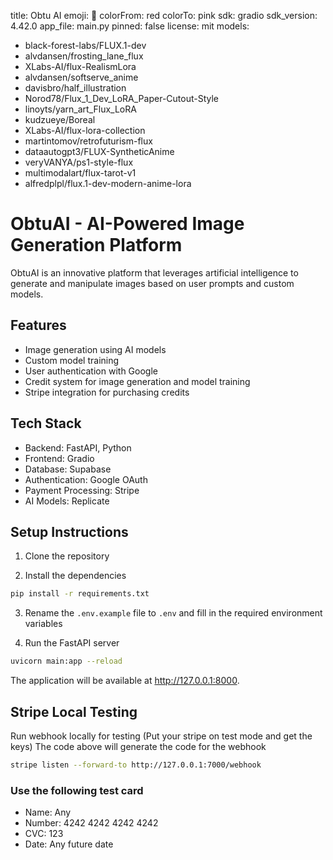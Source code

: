 title: Obtu AI
emoji: 📸
colorFrom: red
colorTo: pink
sdk: gradio
sdk_version: 4.42.0
app_file: main.py
pinned: false
license: mit
models:
  - black-forest-labs/FLUX.1-dev
  - alvdansen/frosting_lane_flux
  - XLabs-AI/flux-RealismLora
  - alvdansen/softserve_anime
  - davisbro/half_illustration
  - Norod78/Flux_1_Dev_LoRA_Paper-Cutout-Style
  - linoyts/yarn_art_Flux_LoRA
  - kudzueye/Boreal
  - XLabs-AI/flux-lora-collection
  - martintomov/retrofuturism-flux
  - dataautogpt3/FLUX-SyntheticAnime
  - veryVANYA/ps1-style-flux
  - multimodalart/flux-tarot-v1
  - alfredplpl/flux.1-dev-modern-anime-lora

# ObtuAI - AI-Powered Image Generation Platform

ObtuAI is an innovative platform that leverages artificial intelligence to generate and manipulate images based on user prompts and custom models.

## Features
- Image generation using AI models
- Custom model training
- User authentication with Google
- Credit system for image generation and model training
- Stripe integration for purchasing credits

## Tech Stack
- Backend: FastAPI, Python
- Frontend: Gradio
- Database: Supabase
- Authentication: Google OAuth
- Payment Processing: Stripe
- AI Models: Replicate

## Setup Instructions

1. Clone the repository

2. Install the dependencies
```bash
pip install -r requirements.txt
```

3. Rename the `.env.example` file to `.env` and fill in the required environment variables

4. Run the FastAPI server

```bash
uvicorn main:app --reload
```

The application will be available at http://127.0.0.1:8000.

## Stripe Local Testing

Run webhook locally for testing (Put your stripe on test mode and get the keys)
The code above will generate the code for the webhook

```bash
stripe listen --forward-to http://127.0.0.1:7000/webhook
```

### Use the following test card
- Name: Any
- Number: 4242 4242 4242 4242
- CVC: 123
- Date: Any future date